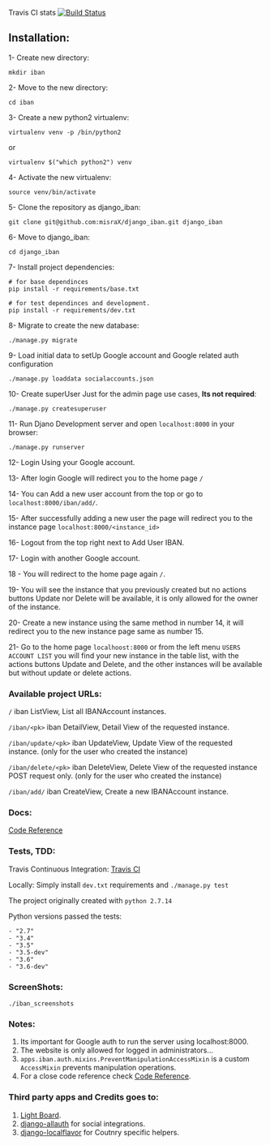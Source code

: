 Travis CI stats [![Build Status](https://travis-ci.org/misraX/django_iban.svg?branch=master)](https://travis-ci.org/misraX/django_iban)

## Installation:

1- Create new directory:

`mkdir iban`

2- Move to the new directory:

`cd iban`

3- Create a new python2 virtualenv:

`virtualenv venv -p /bin/python2`

or

`virtualenv $("which python2") venv`

4- Activate the new virtualenv:

`source venv/bin/activate`

5- Clone the repository as django_iban:

`git clone git@github.com:misraX/django_iban.git django_iban`

6- Move to django_iban:

`cd django_iban`

7- Install project dependencies:

```
# for base dependinces
pip install -r requirements/base.txt
```

```
# for test dependinces and development.
pip install -r requirements/dev.txt
```

8- Migrate to create the new database:

`./manage.py migrate`

9- Load initial data to setUp Google account and
   Google related auth configuration
   
`./manage.py loaddata socialaccounts.json`

10- Create superUser Just for the admin page use cases, **Its not required**:

`./manage.py createsuperuser`

11- Run Djano Development server and open `localhost:8000` in your browser:

`./manage.py runserver`

12- Login Using your Google account.

13- After login Google will redirect you to the home page `/`

14- You can Add a new user account from the top or go to `localhost:8000/iban/add/`.

15- After successfully adding a new user the page will redirect you to the instance page `localhost:8000/<instance_id>`
    
16- Logout from the top right next to Add User IBAN.

17- Login with another Google account.

18 - You will redirect to the home page again `/`.

19- You will see the instance that you previously created but no actions buttons Update nor Delete will
    be available, it is only allowed for the owner of the instance.    

20- Create a new instance using the same method in number 14, it will redirect you to the new instance page same as number 15.

21- Go to the home page `localhoost:8000` or from the left menu `USERS ACCOUNT LIST` you will find your new instance in the table list, 
    with the actions buttons Update and Delete, and the other instances will be available but without update or delete actions.

### Available project URLs:

`/` iban ListView, List all IBANAccount instances.

`/iban/<pk>` iban DetailView, Detail View of the requested <pk> instance.

`/iban/update/<pk>` iban UpdateView, Update View of the requested <pk> instance. (only for the user who created the instance)

`/iban/delete/<pk>` iban DeleteView, Delete View of the requested <pk> instance POST request only. (only for the user who created the instance)

`/iban/add/` iban CreateView, Create a new IBANAccount instance.

### Docs:

[Code Reference](http://django-iban.readthedocs.io/en/latest/py-modindex.html "ReadTheDocs")


### Tests, TDD:

Travis Continuous Integration: [Travis CI](https://travis-ci.org/misraX/django_iban)

Locally: Simply install `dev.txt` requirements and
`./manage.py test`

The project originally created with `python 2.7.14`

Python versions passed the tests:

    - "2.7"
    - "3.4"
    - "3.5"
    - "3.5-dev"
    - "3.6"
    - "3.6-dev"


### ScreenShots:

`./iban_screenshots`

### Notes:

1. Its important for Google auth to run the server using localhost:8000.
2. The website is only allowed for logged in administrators...
3. `apps.iban.auth.mixins.PreventManipulationAccessMixin` is a custom `AccessMixin` prevents manipulation operations.
4. For a close code reference check [Code Reference](http://django-iban.readthedocs.io/en/latest/py-modindex.html "ReadTheDocs").

### Third party apps and Credits goes to:

1. [Light Board](https://github.com/creativetimofficial/light-bootstrap-dashboard "LightBoard").
2. [django-allauth](https://github.com/pennersr/django-allauth "allauth") for social integrations.
3. [django-localflavor](https://github.com/django/django-localflavor "localflavor") for Coutnry specific helpers.
